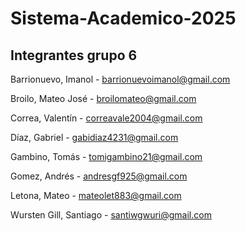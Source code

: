 # Sistema-Academico-2025

## Integrantes grupo 6

Barrionuevo, Imanol - barrionuevoimanol@gmail.com 

Broilo, Mateo José - broilomateo@gmail.com

Correa, Valentín - correavale2004@gmail.com 

Díaz, Gabriel - gabidiaz4231@gmail.com 

Gambino, Tomás - tomigambino21@gmail.com 

Gomez, Andrés - andresgf925@gmail.com 

Letona, Mateo - mateolet883@gmail.com 

Wursten Gill, Santiago - santiwgwuri@gmail.com 



